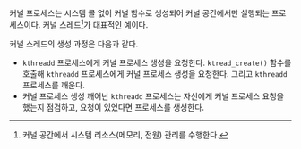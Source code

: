 커널 프로세스는 시스템 콜 없이 커널 함수로 생성되어 커널 공간에서만 실행되는 프로세스이다. 커널 스레드[^1]가 대표적인 예이다.

커널 스레드의 생성 과정은 다음과 같다.
- `kthreadd` 프로세스에게 커널 프로세스 생성을 요청한다.
  `ktread_create()` 함수를 호출해 `kthreadd` 프로세스에게 커널 프로세스 생성을 요청한다. 그리고 `kthreadd` 프로세스를 깨운다.
- 커널 프로세스 생성
  깨어난 `kthreadd` 프로세스는 자신에게 커널 프로세스 요청을 했는지 점검하고, 요청이 있었다면 프로세스를 생성한다.

[^1]: 커널 공간에서 시스템 리소스(메모리, 전원) 관리를 수행한다.